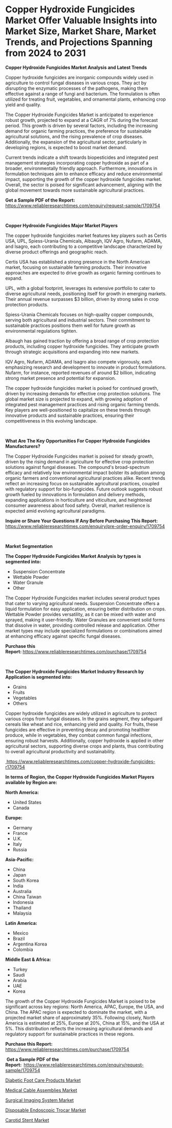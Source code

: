<p><h1>Copper Hydroxide Fungicides Market Offer Valuable Insights into Market Size, Market Share, Market Trends, and Projections Spanning from 2024 to 2031</h1></p><p><strong>Copper Hydroxide Fungicides Market Analysis and Latest Trends</strong></p>
<p><p>Copper hydroxide fungicides are inorganic compounds widely used in agriculture to control fungal diseases in various crops. They act by disrupting the enzymatic processes of the pathogens, making them effective against a range of fungi and bacterium. The formulation is often utilized for treating fruit, vegetables, and ornamental plants, enhancing crop yield and quality.</p><p>The Copper Hydroxide Fungicides Market is anticipated to experience robust growth, projected to expand at a CAGR of 7% during the forecast period. This growth is driven by several factors, including the increasing demand for organic farming practices, the preference for sustainable agricultural solutions, and the rising prevalence of crop diseases. Additionally, the expansion of the agricultural sector, particularly in developing regions, is expected to boost market demand. </p><p>Current trends indicate a shift towards biopesticides and integrated pest management strategies incorporating copper hydroxide as part of a broader, environmentally friendly approach. Furthermore, innovations in formulation techniques aim to enhance efficacy and reduce environmental impact, supporting the growth of the copper hydroxide fungicides market. Overall, the sector is poised for significant advancement, aligning with the global movement towards more sustainable agricultural practices.</p></p>
<p><strong>Get a Sample PDF of the Report:&nbsp;</strong> <a href="https://www.reliableresearchtimes.com/enquiry/request-sample/1709754?utm_campaign=1424&utm_medium=2&utm_source=Github&utm_content=ia&utm_term=21102024&utm_id=copper-hydroxide-fungicides">https://www.reliableresearchtimes.com/enquiry/request-sample/1709754</a></p>
<p>&nbsp;</p>
<p><strong>Copper Hydroxide Fungicides Major Market Players</strong></p>
<p><p>The copper hydroxide fungicides market features key players such as Certis USA, UPL, Spiess-Urania Chemicals, Albaugh, IQV Agro, Nufarm, ADAMA, and Isagro, each contributing to a competitive landscape characterized by diverse product offerings and geographic reach.</p><p>Certis USA has established a strong presence in the North American market, focusing on sustainable farming products. Their innovative approaches are expected to drive growth as organic farming continues to expand.</p><p>UPL, with a global footprint, leverages its extensive portfolio to cater to diverse agricultural needs, positioning itself for growth in emerging markets. Their annual revenue surpasses $3 billion, driven by strong sales in crop protection products.</p><p>Spiess-Urania Chemicals focuses on high-quality copper compounds, serving both agricultural and industrial sectors. Their commitment to sustainable practices positions them well for future growth as environmental regulations tighten.</p><p>Albaugh has gained traction by offering a broad range of crop protection products, including copper hydroxide fungicides. They anticipate growth through strategic acquisitions and expanding into new markets.</p><p>IQV Agro, Nufarm, ADAMA, and Isagro also compete vigorously, each emphasizing research and development to innovate in product formulations. Nufarm, for instance, reported revenues of around $2 billion, indicating strong market presence and potential for expansion.</p><p>The copper hydroxide fungicides market is poised for continued growth, driven by increasing demands for effective crop protection solutions. The global market size is projected to expand, with growing adoption of integrated pest management practices and rising organic farming trends. Key players are well-positioned to capitalize on these trends through innovative products and sustainable practices, ensuring their competitiveness in this evolving landscape.</p></p>
<p>&nbsp;</p>
<p><strong>What Are The Key Opportunities For Copper Hydroxide Fungicides Manufacturers?</strong></p>
<p><p>The Copper Hydroxide Fungicides market is poised for steady growth, driven by the rising demand in agriculture for effective crop protection solutions against fungal diseases. The compound's broad-spectrum efficacy and relatively low environmental impact bolster its adoption among organic farmers and conventional agricultural practices alike. Recent trends reflect an increasing focus on sustainable agricultural practices, coupled with regulatory support for bio-fungicides. Future outlook suggests robust growth fueled by innovations in formulation and delivery methods, expanding applications in horticulture and viticulture, and heightened consumer awareness about food safety. Overall, market resilience is expected amid evolving agricultural paradigms.</p></p>
<p><strong>Inquire or Share Your Questions If Any Before Purchasing This Report:</strong> <a href="https://www.reliableresearchtimes.com/enquiry/pre-order-enquiry/1709754?utm_campaign=1424&utm_medium=2&utm_source=Github&utm_content=ia&utm_term=21102024&utm_id=copper-hydroxide-fungicides">https://www.reliableresearchtimes.com/enquiry/pre-order-enquiry/1709754</a></p>
<p>&nbsp;</p>
<p><strong>Market Segmentation</strong></p>
<p><strong>The Copper Hydroxide Fungicides Market Analysis by types is segmented into:</strong></p>
<p><ul><li>Suspension Concentrate</li><li>Wettable Powder</li><li>Water Granule</li><li>Other</li></ul></p>
<p><p>The Copper Hydroxide Fungicides market includes several product types that cater to varying agricultural needs. Suspension Concentrate offers a liquid formulation for easy application, ensuring better distribution on crops. Wettable Powder provides versatility, as it can be mixed with water and sprayed, making it user-friendly. Water Granules are convenient solid forms that dissolve in water, providing controlled release and application. Other market types may include specialized formulations or combinations aimed at enhancing efficacy against specific fungal diseases.</p></p>
<p><strong>Purchase this Report:&nbsp;</strong><a href="https://www.reliableresearchtimes.com/purchase/1709754?utm_campaign=1424&utm_medium=2&utm_source=Github&utm_content=ia&utm_term=21102024&utm_id=copper-hydroxide-fungicides">https://www.reliableresearchtimes.com/purchase/1709754</a></p>
<p>&nbsp;</p>
<p><strong>The Copper Hydroxide Fungicides Market Industry Research by Application is segmented into:</strong></p>
<p><ul><li>Grains</li><li>Fruits</li><li>Vegetables</li><li>Others</li></ul></p>
<p><p>Copper hydroxide fungicides are widely utilized in agriculture to protect various crops from fungal diseases. In the grains segment, they safeguard cereals like wheat and rice, enhancing yield and quality. For fruits, these fungicides are effective in preventing decay and promoting healthier produce, while in vegetables, they combat common fungal infections, ensuring robust harvests. Additionally, copper hydroxide is applied in other agricultural sectors, supporting diverse crops and plants, thus contributing to overall agricultural productivity and sustainability.</p></p>
<p><a href="https://www.reliableresearchtimes.com/copper-hydroxide-fungicides-r1709754?utm_campaign=1424&utm_medium=2&utm_source=Github&utm_content=ia&utm_term=21102024&utm_id=copper-hydroxide-fungicides">&nbsp;https://www.reliableresearchtimes.com/copper-hydroxide-fungicides-r1709754</a></p>
<p><strong>In terms of Region, the Copper Hydroxide Fungicides Market Players available by Region are:</strong></p>
<p>
    <p> <strong> North America: </strong>
        <ul>
            <li>United States</li>
            <li>Canada</li>
        </ul>
        </p> 
    <p> <strong> Europe: </strong>
        <ul>
            <li>Germany</li>
            <li>France</li>
            <li>U.K.</li>
            <li>Italy</li>
            <li>Russia</li>
        </ul>
        </p> 
    <p> <strong> Asia-Pacific: </strong>
        <ul>
            <li>China</li>
            <li>Japan</li>
            <li>South Korea</li>
            <li>India</li>
            <li>Australia</li>
            <li>China Taiwan</li>
            <li>Indonesia</li>
            <li>Thailand</li>
            <li>Malaysia</li>
        </ul>
        </p> 
    <p> <strong> Latin America: </strong>
        <ul>
            <li>Mexico</li>
            <li>Brazil</li>
            <li>Argentina Korea</li>
            <li>Colombia</li>
        </ul>
        </p> 
    <p> <strong> Middle East & Africa: </strong>
        <ul>
            <li>Turkey</li>
            <li>Saudi</li>
            <li>Arabia</li>
            <li>UAE</li>
            <li>Korea</li>
        </ul>
    </p>
    </p>
<p><p>The growth of the Copper Hydroxide Fungicides Market is poised to be significant across key regions: North America, APAC, Europe, the USA, and China. The APAC region is expected to dominate the market, with a projected market share of approximately 35%. Following closely, North America is estimated at 25%, Europe at 20%, China at 15%, and the USA at 5%. This distribution reflects the increasing agricultural demands and regulatory support for sustainable practices in these regions.</p></p>
<p><strong>Purchase this Report: </strong><a href="https://www.reliableresearchtimes.com/purchase/1709754?utm_campaign=1424&utm_medium=2&utm_source=Github&utm_content=ia&utm_term=21102024&utm_id=copper-hydroxide-fungicides">https://www.reliableresearchtimes.com/purchase/1709754</a></p>
<p>&nbsp;<strong>Get a Sample PDF of the Report:&nbsp;&nbsp;</strong><a href="https://www.reliableresearchtimes.com/enquiry/request-sample/1709754?utm_campaign=1424&utm_medium=2&utm_source=Github&utm_content=ia&utm_term=21102024&utm_id=copper-hydroxide-fungicides">https://www.reliableresearchtimes.com/enquiry/request-sample/1709754</a></p>
<p><strong></strong></p>
<p><p><a href="https://www.linkedin.com/pulse/diabetic-foot-care-products-market-trends-strategic-insights-hdpue?utm_campaign=1424&utm_medium=2&utm_source=Github&utm_content=ia&utm_term=21102024&utm_id=copper-hydroxide-fungicides">Diabetic Foot Care Products Market</a></p><p><a href="https://www.linkedin.com/pulse/disruption-innovation-medical-cable-assemblies-industry-market-1y9pe?utm_campaign=1424&utm_medium=2&utm_source=Github&utm_content=ia&utm_term=21102024&utm_id=copper-hydroxide-fungicides">Medical Cable Assemblies Market</a></p><p><a href="https://www.linkedin.com/pulse/emerging-opportunities-challenges-global-surgical-imaging-v7f0e?utm_campaign=1424&utm_medium=2&utm_source=Github&utm_content=ia&utm_term=21102024&utm_id=copper-hydroxide-fungicides">Surgical Imaging System Market</a></p><p><a href="https://www.linkedin.com/pulse/disposable-endoscopic-trocar-revenue-growth-report-2024--asfbe?utm_campaign=1424&utm_medium=2&utm_source=Github&utm_content=ia&utm_term=21102024&utm_id=copper-hydroxide-fungicides">Disposable Endoscopic Trocar Market</a></p><p><a href="https://www.linkedin.com/pulse/analyzing-global-carotid-stent-market-growth-prospects-future-rkh5e?utm_campaign=1424&utm_medium=2&utm_source=Github&utm_content=ia&utm_term=21102024&utm_id=copper-hydroxide-fungicides">Carotid Stent Market</a></p></p>
